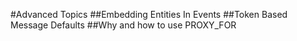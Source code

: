#Advanced Topics
##Embedding Entities In Events
##Token Based Message Defaults
##Why and how to use PROXY_FOR
